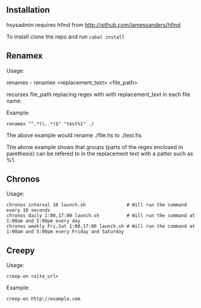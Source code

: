 Installation
------------

hsysadmin requires hfind from http://github.com/jamessanders/hfind

To install clone the repo and run `cabal install`

Renamex
-------

Usage:

renamex - renamex <regex> <replacement_text> <file_path>

recurses file_path replacing regex with with replacement_text in each file name.

Example:

    renamex "^.*(\..*)$" "test%1" ./

The above example would rename ./file.hs to ./test.hs

The above example shows that groups (parts of the regex enclosed in parethesis) can be refered to in the replacement text with a patter such as %1.


Chronos
-------

Usage:

    chronos interval 10 launch.sh               # Will run the command every 10 seconds
    chronos daily 1:00,17:00 launch.sh          # Will run the command at 1:00am and 5:00pm every day
    chronos weekly Fri,Sat 1:00,17:00 launch.sh # Will run the command at 1:00am and 5:00pm every Friday and Saturday


Creepy
------

Usage:

    creep-on <site_url>

Example:

    creep-on http://example.com


